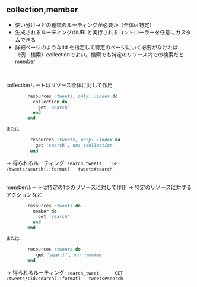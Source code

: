 ## collection,member
* 使い分け→どの種類のルーティングが必要か（全体or特定）
* 生成されるルーティングのURLと実行されるコントローラーを任意にカスタムできる
* 詳細ページのような:id を指定して特定のページにいく必要がなければ（例：検索）collectionでよい。検索でも特定のリソース内での検索だとmember  
<br>

collectionルートはリソース全体に対して作用
```ruby
        resources :tweets, only: :index do
          collection do
            get 'search'
          end
        end

または

         resources :tweets, only: :index do
           get 'search', on: :collection
         end

```



→ 得られるルーティング: `search_tweets    GET    /tweets/search(.:format)   tweets#search`  
<br>

memberルートは特定の1つのリソースに対して作用 → 特定のリソースに対するアクションなど
```ruby
        resources :tweets do
          member do
            get 'search'
          end
        end

または

        resources :tweets do
        　　get 'search', on: :member
        end

```

→ 得られるルーティング: `search_tweet      GET    /tweets/:id/search(.:format)   tweets#search`
